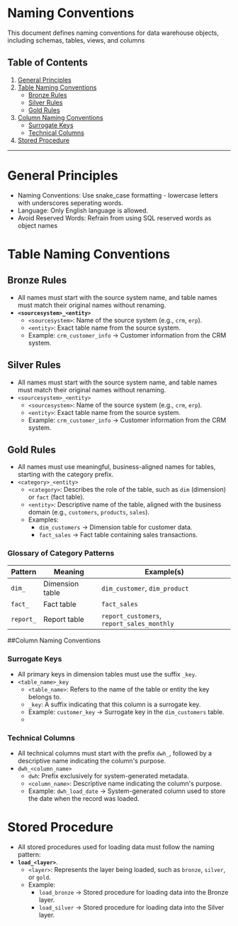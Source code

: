 # Naming Conventions

This document defines naming conventions for data warehouse objects, including schemas, tables, views, and columns

## Table of Contents

1. [General Principles](#General-Principles)
2. [Table Naming Conventions](#Table-Naming-Conventions)
     - [Bronze Rules](#Bronze-Rules)
     - [Silver Rules](#Silver-Rules)
     - [Gold Rules](#Gold-Rules)
3. [Column Naming Conventions](#Column-Naming-Conventions)
     - [Surrogate Keys](#Surrogate-Keys)
     - [Technical Columns](#Technical-Columns)
4. [Stored Procedure](#Stored-Procedure)

---

# General Principles 

- Naming Conventions: Use snake_case formatting - lowercase letters with underscores seperating words.
- Language: Only English language is allowed.
- Avoid Reserved Words: Refrain from using SQL reserved words as object names

# Table Naming Conventions

## Bronze Rules

- All names must start with the source system name, and table names must match their original names without renaming.
- **`<sourcesystem>_<entity>`**
  - `<sourcesystem>`: Name of the source system (e.g., `crm`, `erp`).
  - `<entity>`: Exact table name from the source system.
  - Example: `crm_customer_info` → Customer information from the CRM system.
 
## Silver Rules
- All names must start with the source system name, and table names must match their original names without renaming.
- `<sourcesystem>_<entity>`
   - `<sourcesystem>`: Name of the source system (e.g., `crm`, `erp`).
   - `<entity>`: Exact table name from the source system.
   - Example: `crm_customer_info` → Customer information from the CRM system.

## Gold Rules
- All names must use meaningful, business-aligned names for tables, starting with the category prefix.
- `<category>_<entity>`
   - `<category>`: Describes the role of the table, such as `dim` (dimension) or `fact` (fact table).
   - `<entity>`: Descriptive name of the table, aligned with the business domain (e.g., `customers`, `products`, `sales`).
   - Examples:
     - `dim_customers` → Dimension table for customer data.
     - `fact_sales` → Fact table containing sales transactions.

### Glossary of Category Patterns
| Pattern	| Meaning	| Example(s) |
|--- | --- | --- | 
| `dim_` | Dimension table |	`dim_customer`, `dim_product` |
| `fact_` | Fact table | `fact_sales` |
| `report_` | Report table | `report_customers`, `report_sales_monthly` |

##Column Naming Conventions

### Surrogate Keys
- All primary keys in dimension tables must use the suffix `_key`.
- `<table_name>_key`
  - `<table_name>`: Refers to the name of the table or entity the key belongs to.
  - `_key`: A suffix indicating that this column is a surrogate key.
  - Example: `customer_key` → Surrogate key in the `dim_customers` table.
  - 
### Technical Columns
- All technical columns must start with the prefix `dwh_`, followed by a descriptive name indicating the column's purpose.
- `dwh_<column_name>`
  - `dwh`: Prefix exclusively for system-generated metadata.
  - `<column_name>`: Descriptive name indicating the column's purpose.
  - Example: `dwh_load_date` → System-generated column used to store the date when the record was loaded.

# Stored Procedure
- All stored procedures used for loading data must follow the naming pattern:
- **`load_<layer>`**.
  - `<layer>`: Represents the layer being loaded, such as `bronze`, `silver`, or `gold`.
  - Example:
    - `load_bronze` → Stored procedure for loading data into the Bronze layer.
    - `load_silver` → Stored procedure for loading data into the Silver layer.
